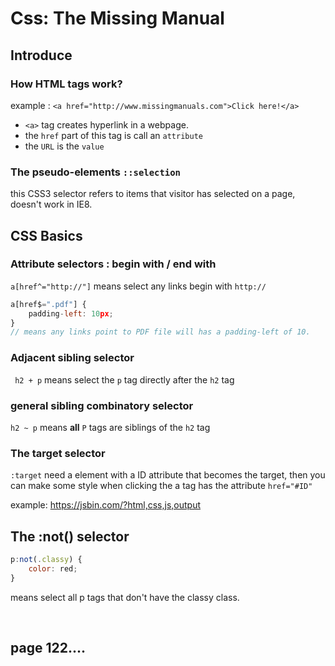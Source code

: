 # Css: The Missing Manual

## Introduce

### How HTML tags work?

example :  `<a href="http://www.missingmanuals.com">Click here!</a>`

- `<a>` tag creates hyperlink in a webpage.
- the `href` part of this tag is call  an `attribute`
- the `URL`  is the `value`

### The pseudo-elements `::selection`
this CSS3 selector refers to items that visitor has selected on a page, doesn't work in IE8.



## CSS Basics

### Attribute selectors : begin with / end with

`a[href^="http://"]` means select any links begin with `http://`

```js
a[href$=".pdf"] {
    padding-left: 10px;
}
// means any links point to PDF file will has a padding-left of 10.
```



### Adjacent sibling selector

` h2 + p` means select the `p` tag directly after the `h2` tag



### general sibling combinatory selector

`h2 ~ p` means __all__  `P` tags are siblings of the `h2` tag



### The target selector

`:target` need a element with a ID attribute that becomes the target, then you can make some style when clicking the a tag has the attribute `href="#ID"`

example: https://jsbin.com/?html,css,js,output



## The :not() selector

```js
p:not(.classy) {
    color: red;
}
```

means select all p tags that don't have the classy class.



​	

## page 122....

